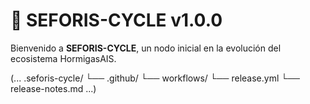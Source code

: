 # 🚀 SEFORIS-CYCLE v1.0.0

Bienvenido a **SEFORIS-CYCLE**, un nodo inicial en la evolución del ecosistema HormigasAIS.

(... .seforis-cycle/
└── .github/
    └── workflows/
        └── release.yml
    └── release-notes.md ...)

